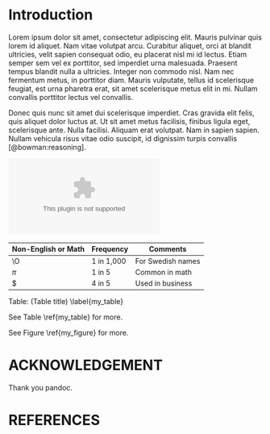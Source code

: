 # Introduction
Lorem ipsum dolor sit amet, consectetur adipiscing elit. Mauris pulvinar quis lorem id aliquet. Nam vitae volutpat arcu. Curabitur aliquet, orci at blandit ultricies, velit sapien consequat odio, eu placerat nisl mi id lectus. Etiam semper sem vel ex porttitor, sed imperdiet urna malesuada. Praesent tempus blandit nulla a ultricies. Integer non commodo nisl. Nam nec fermentum metus, in porttitor diam. Mauris vulputate, tellus id scelerisque feugiat, est urna pharetra erat, sit amet scelerisque metus elit in mi. Nullam convallis porttitor lectus vel convallis.

Donec quis nunc sit amet dui scelerisque imperdiet. Cras gravida elit felis, quis aliquet dolor luctus at. Ut sit amet metus facilisis, finibus ligula eget, scelerisque ante. Nulla facilisi. Aliquam erat volutpat. Nam in sapien sapien. Nullam vehicula risus vitae odio suscipit, id dignissim turpis convallis [@bowman:reasoning].

![This is the caption \label{my_figure}](fly.eps)

Non-English or Math|Frequency |Comments          
-------------------|----------|-----------------
\O                 |1 in 1,000|For Swedish names 
$\pi$              |1 in 5    |Common in math    
\$                 |4 in 5    |Used in business  

Table: (Table title) \label{my_table}


See Table \ref{my_table} for more.

See Figure \ref{my_figure} for more.

# ACKNOWLEDGEMENT

Thank you pandoc.

# REFERENCES